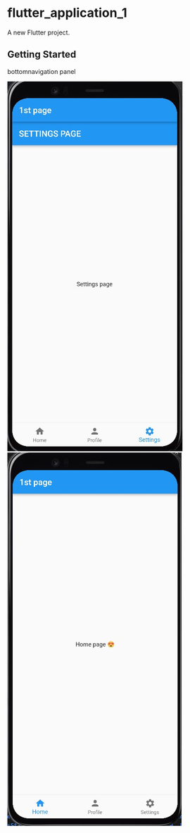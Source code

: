 # flutter_application_1

A new Flutter project.

## Getting Started

bottomnavigation panel 

![Alt text](<Screenshot 2023-10-24 175357.jpg>) 
![Alt text](<Screenshot 2023-10-24 175322.jpg>)
